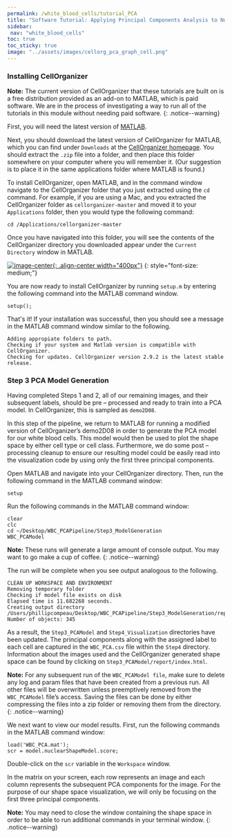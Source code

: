 ```yaml
---
permalink: /white_blood_cells/tutorial_PCA
title: "Software Tutorial: Applying Principal Components Analysis to Nuclear Image Boundaries"
sidebar:
 nav: "white_blood_cells"
toc: true
toc_sticky: true
image: "../assets/images/cellorg_pca_graph_cell.png"
---
```


### Installing CellOrganizer

**Note:** The current version of CellOrganizer that these tutorials are built on is a free distribution provided as an add-on to MATLAB, which is paid software. We are in the process of investigating a way to run all of the tutorials in this module without needing paid software.
{: .notice--warning}

First, you will need the latest version of <a href="https://www.mathworks.com/products/matlab.html" target="_blank">MATLAB</a>.

Next, you should download the latest version of CellOrganizer for MATLAB, which you can find under `Downloads` at the <a href="http://www.cellorganizer.org" target="_blank">CellOrganizer homepage</a>. You should extract the `.zip` file into a folder, and then place this folder somewhere on your computer where you will remember it. (Our suggestion is to place it in the same applications folder where MATLAB is found.)

To install CellOrganizer, open MATLAB, and in the command window navigate to the CellOrganizer folder that you just extracted using the `cd` command. For example, if you are using a Mac, and you extracted the CellOrganizer folder as `cellorganizer-master` and moved it to your `Applications` folder, then you would type the following command:

~~~
cd /Applications/cellorganizer-master
~~~

Once you have navigated into this folder, you will see the contents of the CellOrganizer directory you downloaded appear under the `Current Directory` window in MATLAB.

[![image-center](../assets/images/600px/CellOrganizer_installation_directory.png){: .align-center width="400px"}](../assets/images/CellOrganizer_installation_directory.png)
{: style="font-size: medium;"}

You are now ready to install CellOrganizer by running `setup.m` by entering the following command into the MATLAB command window.

~~~
setup();
~~~

That's it! If your installation was successful, then you should see a message in the MATLAB command window similar to the following.

~~~
Adding appropiate folders to path.
Checking if your system and Matlab version is compatible with CellOrganizer.
Checking for updates. CellOrganizer version 2.9.2 is the latest stable release.
~~~

### Step 3 PCA Model Generation

Having completed Steps 1 and 2, all of our remaining images, and their subsequent labels, should be pre – processed and ready to train into a PCA model. In CellOrganizer, this is sampled as `demo2D08`.  

In this step of the pipeline, we return to MATLAB for running a modified version of CellOrganizer’s demo2D08 in order to generate the PCA model for our white blood cells. This model would then be used to plot the shape space by either cell type or cell class. Furthermore, we do some post – processing cleanup to ensure our resulting model could be easily read into the visualization code by using only the first three principal components.

Open MATLAB and navigate into your CellOrganizer directory. Then, run the following command in the MATLAB command window:
~~~
setup
~~~

Run the following commands in the MATLAB command window:

~~~
clear
clc
cd ~/Desktop/WBC_PCAPipeline/Step3_ModelGeneration
WBC_PCAModel
~~~

**Note:** These runs will generate a large amount of console output. You may want to go make a cup of coffee.
{: .notice--warning}

The run will be complete when you see output analogous to the following.

~~~
CLEAN UP WORKSPACE AND ENVIRONMENT
Removing temporary folder
Checking if model file exists on disk
Elapsed time is 11.682268 seconds.
Creating output directory /Users/phillipcompeau/Desktop/WBC_PCAPipeline/Step3_ModelGeneration/report
Number of objects: 345
~~~

As a result, the `Step3_PCAModel` and `Step4_Visualization` directories have been updated. The principal components along with the assigned label to each cell are captured in the `WBC_PCA.csv` file within the `Step4` directory. Information about the images used and the CellOrganizer generated shape space can be found by clicking on `Step3_PCAModel/report/index.html`.

**Note:** For any subsequent run of the `WBC_PCAModel file`, make sure to delete any log and param files that have been created from a previous run. All other files will be overwritten unless preemptively removed from the `WBC_PCAModel` file’s access. Saving the files can be done by either compressing the files into a zip folder or removing them from the directory.
{: .notice--warning}

We next want to view our model results. First, run the following commands in the MATLAB command window:

~~~
load('WBC_PCA.mat');
scr = model.nuclearShapeModel.score;
~~~

Double-click on the `scr` variable in the `Workspace` window.

In the matrix on your screen, each row represents an image and each column represents the subsequent PCA components for the image. For the purpose of our shape space visualization, we will only be focusing on the first three principal components.

**Note:** You may need to close the window containing the shape space in order to be able to run additional commands in your terminal window.
{: .notice--warning}

